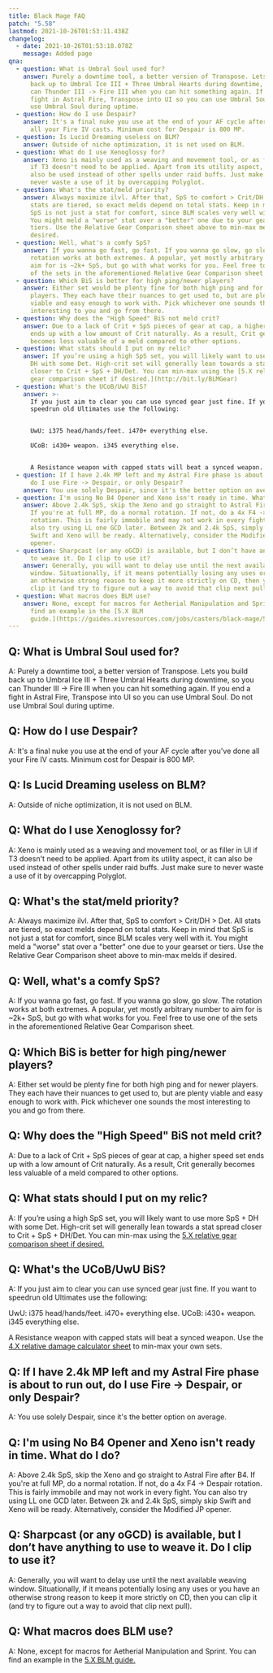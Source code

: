```yaml
---
title: Black Mage FAQ
patch: "5.58"
lastmod: 2021-10-26T01:53:11.438Z
changelog:
  - date: 2021-10-26T01:53:18.078Z
    message: Added page
qna:
  - question: What is Umbral Soul used for?
    answer: Purely a downtime tool, a better version of Transpose. Lets you build
      back up to Umbral Ice III + Three Umbral Hearts during downtime, so you
      can Thunder III -> Fire III when you can hit something again. If you end a
      fight in Astral Fire, Transpose into UI so you can use Umbral Soul. Do not
      use Umbral Soul during uptime.
  - question: How do I use Despair?
    answer: It's a final nuke you use at the end of your AF cycle after you've done
      all your Fire IV casts. Minimum cost for Despair is 800 MP.
  - question: Is Lucid Dreaming useless on BLM?
    answer: Outside of niche optimization, it is not used on BLM.
  - question: What do I use Xenoglossy for?
    answer: Xeno is mainly used as a weaving and movement tool, or as filler in UI
      if T3 doesn't need to be applied. Apart from its utility aspect, it can
      also be used instead of other spells under raid buffs. Just make sure to
      never waste a use of it by overcapping Polyglot.
  - question: What's the stat/meld priority?
    answer: Always maximize ilvl. After that, SpS to comfort > Crit/DH > Det. All
      stats are tiered, so exact melds depend on total stats. Keep in mind that
      SpS is not just a stat for comfort, since BLM scales very well with it.
      You might meld a "worse" stat over a "better" one due to your gearset or
      tiers. Use the Relative Gear Comparison sheet above to min-max melds if
      desired.
  - question: Well, what's a comfy SpS?
    answer: If you wanna go fast, go fast. If you wanna go slow, go slow. The
      rotation works at both extremes. A popular, yet mostly arbitrary number to
      aim for is ~2k+ SpS, but go with what works for you. Feel free to use one
      of the sets in the aforementioned Relative Gear Comparison sheet.
  - question: Which BiS is better for high ping/newer players?
    answer: Either set would be plenty fine for both high ping and for newer
      players. They each have their nuances to get used to, but are plenty
      viable and easy enough to work with. Pick whichever one sounds the most
      interesting to you and go from there.
  - question: Why does the "High Speed" BiS not meld crit?
    answer: Due to a lack of Crit + SpS pieces of gear at cap, a higher speed set
      ends up with a low amount of Crit naturally. As a result, Crit generally
      becomes less valuable of a meld compared to other options.
  - question: What stats should I put on my relic?
    answer: If you’re using a high SpS set, you will likely want to use more SpS +
      DH with some Det. High-crit set will generally lean towards a stat spread
      closer to Crit + SpS + DH/Det. You can min-max using the [5.X relative
      gear comparison sheet if desired.](http://bit.ly/BLMGear)
  - question: What's the UCoB/UwU BiS?
    answer: >-
      If you just aim to clear you can use synced gear just fine. If you want to
      speedrun old Ultimates use the following:


      UwU: i375 head/hands/feet. i470+ everything else.

      UCoB: i430+ weapon. i345 everything else.


      A Resistance weapon with capped stats will beat a synced weapon. Use the [4.X relative damage calculator sheet](https://docs.google.com/spreadsheets/d/1mnu8G8p_zC0DVyDz_FNs04tBmUiBq8wRUpxcZf1JOQw/) to min-max your own sets.
  - question: If I have 2.4k MP left and my Astral Fire phase is about to run out,
      do I use Fire -> Despair, or only Despair?
    answer: You use solely Despair, since it's the better option on average.
  - question: I'm using No B4 Opener and Xeno isn't ready in time. What do I do?
    answer: Above 2.4k SpS, skip the Xeno and go straight to Astral Fire after B4.
      If you're at full MP, do a normal rotation. If not, do a 4x F4 -> Despair
      rotation. This is fairly immobile and may not work in every fight. You can
      also try using LL one GCD later. Between 2k and 2.4k SpS, simply skip
      Swift and Xeno will be ready. Alternatively, consider the Modified JP
      opener.
  - question: Sharpcast (or any oGCD) is available, but I don’t have anything to use
      to weave it. Do I clip to use it?
    answer: Generally, you will want to delay use until the next available weaving
      window. Situationally, if it means potentially losing any uses or you have
      an otherwise strong reason to keep it more strictly on CD, then you can
      clip it (and try to figure out a way to avoid that clip next pull).
  - question: What macros does BLM use?
    answer: None, except for macros for Aetherial Manipulation and Sprint. You can
      find an example in the [5.X BLM
      guide.](https://guides.xivresources.com/jobs/casters/black-mage/5-x-blm-guide)
---
```

## Q: What is Umbral Soul used for?

A: Purely a downtime tool, a better version of Transpose. Lets you build back up to Umbral Ice III + Three Umbral Hearts during downtime, so you can Thunder III -> Fire III when you can hit something again. If you end a fight in Astral Fire, Transpose into UI so you can use Umbral Soul. Do not use Umbral Soul during uptime.

## Q: How do I use Despair?

A: It's a final nuke you use at the end of your AF cycle after you've done all your Fire IV casts. Minimum cost for Despair is 800 MP.

## Q: Is Lucid Dreaming useless on BLM?

A: Outside of niche optimization, it is not used on BLM.

## Q: What do I use Xenoglossy for?

A: Xeno is mainly used as a weaving and movement tool, or as filler in UI if T3 doesn't need to be applied. Apart from its utility aspect, it can also be used instead of other spells under raid buffs. Just make sure to never waste a use of it by overcapping Polyglot.

## Q: What's the stat/meld priority?

A: Always maximize ilvl. After that, SpS to comfort > Crit/DH > Det. All stats are tiered, so exact melds depend on total stats. Keep in mind that SpS is not just a stat for comfort, since BLM scales very well with it. You might meld a "worse" stat over a "better" one due to your gearset or tiers. Use the Relative Gear Comparison sheet above to min-max melds if desired.

## Q: Well, what's a comfy SpS?

A:  If you wanna go fast, go fast. If you wanna go slow, go slow. The rotation works at both extremes. A popular, yet mostly arbitrary number to aim for is ~2k+ SpS, but go with what works for you. Feel free to use one of the sets in the aforementioned Relative Gear Comparison sheet.

## Q: Which BiS is better for high ping/newer players?

A: Either set would be plenty fine for both high ping and for newer players. They each have their nuances to get used to, but are plenty viable and easy enough to work with. Pick whichever one sounds the most interesting to you and go from there.

## Q: Why does the "High Speed" BiS not meld crit?

A: Due to a lack of Crit + SpS pieces of gear at cap, a higher speed set ends up with a low amount of Crit naturally. As a result, Crit generally becomes less valuable of a meld compared to other options.

## Q: What stats should I put on my relic?

A:  If you’re using a high SpS set, you will likely want to use more SpS + DH with some Det. High-crit set will generally lean towards a stat spread closer to Crit + SpS + DH/Det. You can min-max using the [5.X relative gear comparison sheet if desired.](http://bit.ly/BLMGear)

## Q: What's the UCoB/UwU BiS?

A:  If you just aim to clear you can use synced gear just fine. If you want to speedrun old Ultimates use the following:

UwU: i375 head/hands/feet. i470+ everything else.
UCoB: i430+ weapon. i345 everything else.

A Resistance weapon with capped stats will beat a synced weapon. Use the [4.X relative damage calculator sheet](https://docs.google.com/spreadsheets/d/1mnu8G8p_zC0DVyDz_FNs04tBmUiBq8wRUpxcZf1JOQw/) to min-max your own sets.

## Q: If I have 2.4k MP left and my Astral Fire phase is about to run out, do I use Fire -> Despair, or only Despair?

A: You use solely Despair, since it's the better option on average.

## Q: I'm using No B4 Opener and Xeno isn't ready in time. What do I do?

A: Above 2.4k SpS, skip the Xeno and go straight to Astral Fire after B4. If you're at full MP, do a normal rotation. If not, do a 4x F4 -> Despair rotation. This is fairly immobile and may not work in every fight. You can also try using LL one GCD later. Between 2k and 2.4k SpS, simply skip Swift and Xeno will be ready. Alternatively, consider the Modified JP opener.

## Q: Sharpcast (or any oGCD) is available, but I don’t have anything to use to weave it. Do I clip to use it?

A: Generally, you will want to delay use until the next available weaving window. Situationally, if it means potentially losing any uses or you have an otherwise strong reason to keep it more strictly on CD, then you can clip it (and try to figure out a way to avoid that clip next pull).

## Q: What macros does BLM use?

A: None, except for macros for Aetherial Manipulation and Sprint. You can find an example in the [5.X BLM guide.](LINK)